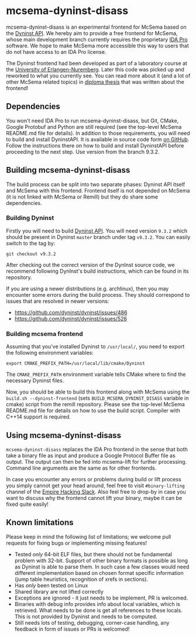 # mcsema-dyninst-disass

mcsema-dyninst-disass is an experimental frontend for McSema based on the [Dyninst API](https://github.com/dyninst/dyninst). We hereby aim to provide a free frontend for McSema, whose main development branch currently requires the proprietary [IDA Pro](https://www.hex-rays.com/products/ida) software. We hope to make McSema more accessible this way to users that do not have access to an IDA Pro license.

The Dyninst frontend had been developed as part of a laboratory course at the [University of Erlangen-Nuremberg](https://www4.cs.fau.de/).
Later this code was picked up and reworked to what you currently see. You can read more about it (and a lot of other McSema related topics) in [diploma thesis](https://is.muni.cz/th/pxe1j/thesis.pdf) that was written about the frontend!

## Dependencies

You won't need IDA Pro to run mcsema-dyninst-disass, but Git, CMake, Google Protobuf and Python are still required (see the top-level McSema README.md file for details). In addition to those requirements, you will need to build and install DyninstAPI. It is available in source code form [on GitHub](https://github.com/dyninst/dyninst). Follow the instructions there on how to build and install DyninstAPI before proceeding to the next step. Use version from the branch 9.3.2.

## Building mcsema-dyninst-disass

The build process can be split into two separate phases: Dyninst API itself and McSema with this frontend. Frontend itself is not depended on McSema (it is not linked with McSema or Remill) but they do share some dependencies.

### Building Dyninst

Firstly you will need to build [Dyninst API](https://github.com/dyninst/dyninst). You will need version `9.3.2` which should be present in Dyninst `master` branch under tag `v9.3.2`. You can easily switch to the tag by:

```
git checkout v9.3.2
```

After checking out the correct version of the DynInst source code, we recommend following DynInst's build instructions, which can be found in its repository.

If you are using a newer distributions (e.g. archlinux), then you may encounter some errors during the build process. They should correspond to issues that are resolved in newer versions:

 * https://github.com/dyninst/dyninst/issues/486
 * https://github.com/dyninst/dyninst/issues/526

### Building mcsema frontend

Assuming that you've installed Dyninst to ```/usr/local/```, you need to export the following environment variables:

```shell
export CMAKE_PREFIX_PATH=/usr/local/lib/cmake/Dyninst
```

The ```CMAKE_PREFIX_PATH``` environment variable tells CMake where to find the necessary Dyninst files.

Now, you should be able to build this frontend along with McSema using the ```build.sh --dyninst-frontend``` (sets ```BUILD_MCSEMA_DYNINST_DISASS``` variable in cmake) script from the remill repository. Please see the top-level McSema README.md file for details on how to use the build script.
Compiler with C++14 support is required.

## Using mcsema-dyninst-disass

`mcsema-dyninst-disass` replaces the IDA Pro frontend in the sense that both take a binary file as input and produce a Google Protocol Buffer file as output. The output can then be fed into mcsema-lift for further processing. Command line arguments are the same as for other frontends.

In case you encounter any errors or problems during build or lift process you simply cannot get your head around, feel free to visit `#binary-lifting` channel of the [Empire Hacking Slack](https://empireslacking.herokuapp.com/). Also feel free to drop-by in case you want to discuss why the frontend cannot lift your binary, maybe it can be fixed quite easily!


## Known limitations
Please keep in mind the following list of limitations; we welcome pull requests for fixing bugs or implementing missing features!
* Tested *only* 64-bit ELF files, but there should not be fundamental problem with 32-bit. Support of other binary formats is possible as long as Dyninst is able to parse them. In such case a few classes would need different implementation based on chosen format specific information (jump table heuristics, recognition of xrefs in sections).
* Has *only* been tested on Linux
* Shared library are not lifted correctly
* Exceptions are ignored - it just needs to be implement, PR is welcomed.
* Binaries with debug info provides info about local variables, which is retrieved. What needs to be done is get all references to these locals. This is not provided by Dyninst and needs to be computed.
* Still needs lots of testing, debugging, corner-case handling, any feedback in form of issues or PRs is welcomed!
